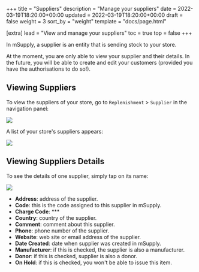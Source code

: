 +++
title = "Suppliers"
description = "Manage your suppliers"
date = 2022-03-19T18:20:00+00:00
updated = 2022-03-19T18:20:00+00:00
draft = false
weight = 3
sort_by = "weight"
template = "docs/page.html"

[extra]
lead = "View and manage your suppliers"
toc = true
top = false
+++

In mSupply, a supplier is an entity that is sending stock to your store. 

<div class="omsupdate">
At the moment, you are only able to view your supplier and their details. In the future, you will be able to create and edit your customers (provided you have the authorisations to do so!). 
</div>

## Viewing Suppliers

To view the suppliers of your store, go to `Replenishment` > `Supplier` in the navigation panel: 

![](/docs/replenishment/sup_gotosup.png)

A list of your store's suppliers appears: 

![](/docs/replenishment/sup_suplist.png)


## Viewing Suppliers Details

To see the details of one supplier, simply tap on its name: 

![](/docs/replenishment/sup_supdetails.png)

* **Address**: address of the supplier. 
* **Code**: this is the code assigned to this supplier in mSupply. 
* **Charge Code**: ***
* **Country**: country of the supplier.
* **Comment**: comment about this supplier. 
* **Phone**: phone number of the supplier. 
* **Website**: web site or email address of the supplier. 
* **Date Created**: date when supplier was created in mSupply. 
* **Manufacturer**: if this is checked, the supplier is also a manufacturer. 
* **Donor**: if this is checked, supplier is also a donor. 
* **On Hold**: if this is checked, you won't be able to issue this item. 